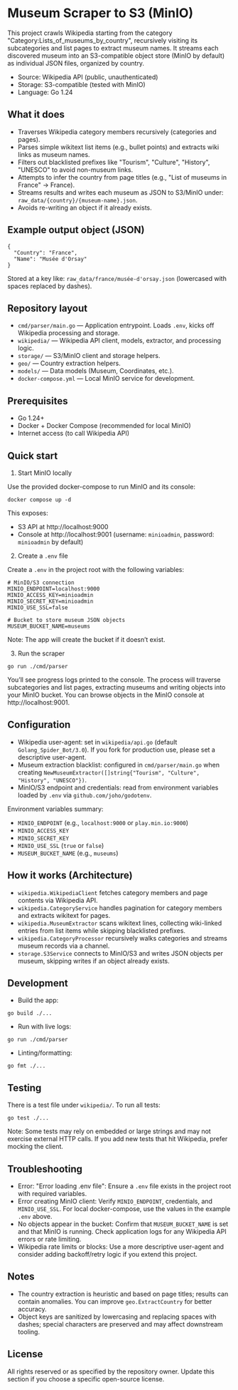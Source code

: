 # Museum Scraper to S3 (MinIO)

This project crawls Wikipedia starting from the category "Category:Lists_of_museums_by_country", recursively visiting its subcategories and list pages to extract museum names. It streams each discovered museum into an S3-compatible object store (MinIO by default) as individual JSON files, organized by country.


- Source: Wikipedia API (public, unauthenticated)
- Storage: S3-compatible (tested with MinIO)
- Language: Go 1.24

## What it does
- Traverses Wikipedia category members recursively (categories and pages).
- Parses simple wikitext list items (e.g., bullet points) and extracts wiki links as museum names.
- Filters out blacklisted prefixes like "Tourism", "Culture", "History", "UNESCO" to avoid non-museum links.
- Attempts to infer the country from page titles (e.g., "List of museums in France" → France).
- Streams results and writes each museum as JSON to S3/MinIO under: `raw_data/{country}/{museum-name}.json`.
- Avoids re-writing an object if it already exists.

## Example output object (JSON)
```
{
  "Country": "France",
  "Name": "Musée d'Orsay"
}
```
Stored at a key like: `raw_data/france/musée-d'orsay.json` (lowercased with spaces replaced by dashes).

## Repository layout
- `cmd/parser/main.go` — Application entrypoint. Loads `.env`, kicks off Wikipedia processing and storage.
- `wikipedia/` — Wikipedia API client, models, extractor, and processing logic.
- `storage/` — S3/MinIO client and storage helpers.
- `geo/` — Country extraction helpers.
- `models/` — Data models (Museum, Coordinates, etc.).
- `docker-compose.yml` — Local MinIO service for development.

## Prerequisites
- Go 1.24+
- Docker + Docker Compose (recommended for local MinIO)
- Internet access (to call Wikipedia API)

## Quick start
1) Start MinIO locally

Use the provided docker-compose to run MinIO and its console:

```
docker compose up -d
```

This exposes:
- S3 API at http://localhost:9000
- Console at http://localhost:9001 (username: `minioadmin`, password: `minioadmin` by default)

2) Create a `.env` file

Create a `.env` in the project root with the following variables:

```
# MinIO/S3 connection
MINIO_ENDPOINT=localhost:9000
MINIO_ACCESS_KEY=minioadmin
MINIO_SECRET_KEY=minioadmin
MINIO_USE_SSL=false

# Bucket to store museum JSON objects
MUSEUM_BUCKET_NAME=museums
```

Note: The app will create the bucket if it doesn’t exist.

3) Run the scraper

```
go run ./cmd/parser
```

You’ll see progress logs printed to the console. The process will traverse subcategories and list pages, extracting museums and writing objects into your MinIO bucket. You can browse objects in the MinIO console at http://localhost:9001.

## Configuration
- Wikipedia user-agent: set in `wikipedia/api.go` (default `Golang_Spider_Bot/3.0`). If you fork for production use, please set a descriptive user-agent.
- Museum extraction blacklist: configured in `cmd/parser/main.go` when creating `NewMuseumExtractor([]string{"Tourism", "Culture", "History", "UNESCO"})`.
- MinIO/S3 endpoint and credentials: read from environment variables loaded by `.env` via `github.com/joho/godotenv`.

Environment variables summary:
- `MINIO_ENDPOINT` (e.g., `localhost:9000` or `play.min.io:9000`)
- `MINIO_ACCESS_KEY`
- `MINIO_SECRET_KEY`
- `MINIO_USE_SSL` (`true` or `false`)
- `MUSEUM_BUCKET_NAME` (e.g., `museums`)

## How it works (Architecture)
- `wikipedia.WikipediaClient` fetches category members and page contents via Wikipedia API.
- `wikipedia.CategoryService` handles pagination for category members and extracts wikitext for pages.
- `wikipedia.MuseumExtractor` scans wikitext lines, collecting wiki-linked entries from list items while skipping blacklisted prefixes.
- `wikipedia.CategoryProcessor` recursively walks categories and streams museum records via a channel.
- `storage.S3Service` connects to MinIO/S3 and writes JSON objects per museum, skipping writes if an object already exists.

## Development
- Build the app:

```
go build ./...
```

- Run with live logs:

```
go run ./cmd/parser
```

- Linting/formatting:

```
go fmt ./...
```

## Testing
There is a test file under `wikipedia/`. To run all tests:

```
go test ./...
```

Note: Some tests may rely on embedded or large strings and may not exercise external HTTP calls. If you add new tests that hit Wikipedia, prefer mocking the client.

## Troubleshooting
- Error: "Error loading .env file": Ensure a `.env` file exists in the project root with required variables.
- Error creating MinIO client: Verify `MINIO_ENDPOINT`, credentials, and `MINIO_USE_SSL`. For local docker-compose, use the values in the example `.env` above.
- No objects appear in the bucket: Confirm that `MUSEUM_BUCKET_NAME` is set and that MinIO is running. Check application logs for any Wikipedia API errors or rate limiting.
- Wikipedia rate limits or blocks: Use a more descriptive user-agent and consider adding backoff/retry logic if you extend this project.

## Notes
- The country extraction is heuristic and based on page titles; results can contain anomalies. You can improve `geo.ExtractCountry` for better accuracy.
- Object keys are sanitized by lowercasing and replacing spaces with dashes; special characters are preserved and may affect downstream tooling.


## License
All rights reserved or as specified by the repository owner. Update this section if you choose a specific open-source license.
